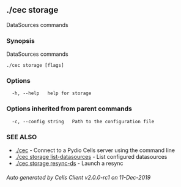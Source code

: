 ## ./cec storage

DataSources commands

### Synopsis

DataSources commands

```
./cec storage [flags]
```

### Options

```
  -h, --help   help for storage
```

### Options inherited from parent commands

```
  -c, --config string   Path to the configuration file
```

### SEE ALSO

* [./cec](./cec)	 - Connect to a Pydio Cells server using the command line
* [./cec storage list-datasources](./cec-storage-list-datasources)	 - List configured datasources
* [./cec storage resync-ds](./cec-storage-resync-ds)	 - Launch a resync

###### Auto generated by Cells Client v2.0.0-rc1 on 11-Dec-2019

